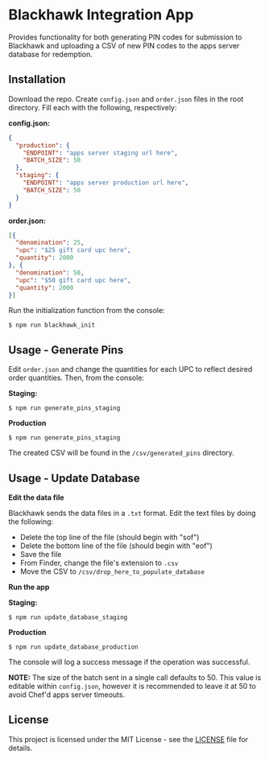 # Blackhawk Integration App

Provides functionality for both generating PIN codes for submission to Blackhawk
and uploading a CSV of new PIN codes to the apps server database for redemption.

## Installation

Download the repo. Create `config.json` and `order.json` files in the root
directory. Fill each with the following, respectively:

**config.json:**
```json
{
  "production": {
    "ENDPOINT": "apps server staging url here",
    "BATCH_SIZE": 50
  },
  "staging": {
    "ENDPOINT": "apps server production url here",
    "BATCH_SIZE": 50
  }
}
```

**order.json:**
```json
[{
  "denomination": 25,
  "upc": "$25 gift card upc here",
  "quantity": 2000
}, {
  "denomination": 50,
  "upc": "$50 gift card upc here",
  "quantity": 2000
}]
```

Run the initialization function from the console:
```shell
$ npm run blackhawk_init
```

## Usage - Generate Pins

Edit `order.json` and change the quantities for each UPC to reflect desired
order quantities. Then, from the console:

**Staging:**
```shell
$ npm run generate_pins_staging
```
**Production**
```shell
$ npm run generate_pins_staging
```

The created CSV will be found in the `/csv/generated_pins` directory.

## Usage - Update Database

**Edit the data file**

Blackhawk sends the data files in a `.txt` format. Edit the text files by doing
the following:
* Delete the top line of the file (should begin with "sof")
* Delete the bottom line of the file (should begin with "eof")
* Save the file
* From Finder, change the file's extension to `.csv`
* Move the CSV to `/csv/drop_here_to_populate_database`

**Run the app**

**Staging:**
```shell
$ npm run update_database_staging
```
**Production**
```shell
$ npm run update_database_production
```

The console will log a success message if the operation was successful.

**NOTE:** The size of the batch sent in a single call defaults to 50. This value
is editable within `config.json`, however it is recommended to leave it at 50 to
avoid Chef'd apps server timeouts.

## License

This project is licensed under the MIT License - see the [LICENSE](LICENSE) file for details.
